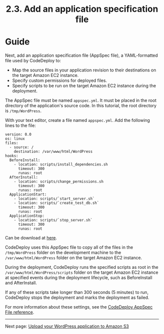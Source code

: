 # <center>2.3. Add an application specification file</center>

# Guide
Next, add an application specification file (AppSpec file), a YAML-formatted file used by CodeDeploy to:

- Map the source files in your application revision to their destinations on the target Amazon EC2 instance.
- Specify custom permissions for deployed files.
- Specify scripts to be run on the target Amazon EC2 instance during the deployment.

The AppSpec file must be named `appspec.yml`. It must be placed in the root directory of the application's source code. In this tutorial, the root directory is `/tmp/WordPress`.

With your text editor, create a file named `appspec.yml`. Add the following lines to the file:

```
version: 0.0
os: linux
files:
  - source: /
    destination: /var/www/html/WordPress
hooks:
  BeforeInstall:
    - location: scripts/install_dependencies.sh
      timeout: 300
      runas: root
  AfterInstall:
    - location: scripts/change_permissions.sh
      timeout: 300
      runas: root
  ApplicationStart:
    - location: scripts/`start_server.sh`
    - location: scripts/`create_test_db.sh`
      timeout: 300
      runas: root
  ApplicationStop:
    - location: scripts/`stop_server.sh`
      timeout: 300
      runas: root
```

Can be download at [here](./files/appspec.yml).

CodeDeploy uses this AppSpec file to copy all of the files in the `/tmp/WordPress` folder on the development machine to the `/var/www/html/WordPress` folder on the target Amazon EC2 instance.

During the deployment, CodeDeploy runs the specified scripts as root in the `/var/www/html/WordPress/scripts` folder on the target Amazon EC2 instance at specified events during the deployment lifecycle, such as BeforeInstall and AfterInstall.

If any of these scripts take longer than 300 seconds (5 minutes) to run, CodeDeploy stops the deployment and marks the deployment as failed.

For more information about these settings, see the [CodeDeploy AppSpec File reference](https://docs.aws.amazon.com/codedeploy/latest/userguide/reference-appspec-file.html).

***


Next page: [Upload your WordPress application to Amazon S3](WordPress-3-0.md)
